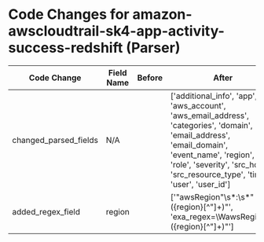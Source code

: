 # Code Changes for amazon-awscloudtrail-sk4-app-activity-success-redshift (Parser)

| Code Change | Field Name | Before | After |
|-------------|------------|--------|-------|
| changed_parsed_fields | N/A |  | ['additional_info', 'app', 'aws_account', 'aws_email_address', 'categories', 'domain', 'email_address', 'email_domain', 'event_name', 'region', 'role', 'severity', 'src_host', 'src_resource_type', 'time', 'user', 'user_id'] |
| added_regex_field | region |  | ['"awsRegion"\s*:\s*"({region}[^"]+)"', 'exa_regex=\WawsRegion":"({region}[^"]+)"'] |
